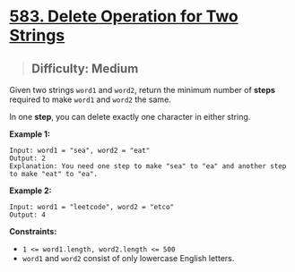 # [583. Delete Operation for Two Strings](https://leetcode.com/problems/delete-operation-for-two-strings/)

> ## Difficulty: Medium

Given two strings `word1` and `word2`, return the minimum number of **steps** required to make `word1` and `word2` the same.

In one **step**, you can delete exactly one character in either string.

**Example 1:**

```
Input: word1 = "sea", word2 = "eat"
Output: 2
Explanation: You need one step to make "sea" to "ea" and another step to make "eat" to "ea".
```

**Example 2:**

```
Input: word1 = "leetcode", word2 = "etco"
Output: 4
```

**Constraints:**

- `1 <= word1.length, word2.length <= 500`
- `word1` and `word2` consist of only lowercase English letters.
